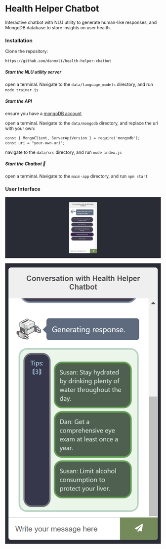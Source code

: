# Health Helper Chatbot

Interactive chatbot with NLU utility to generate human-like responses, and MongoDB database to store insights on user health.

### Installation

Clone the repository:

```
https://github.com/danmxli/health-helper-chatbot
```

##### Start the NLU utility server

open a terminal. Navigate to the `data/language_models` directory, and run `node trainer.js`

##### Start the API

ensure you have a [mongoDB account](https://www.mongodb.com/)

open a terminal. Navigate to the `data/mongodb` directory, and replace the uri with your own:

```
const { MongoClient, ServerApiVersion } = require('mongodb');
const uri = "your-own-uri";
```

navigate to the `data/src` directory, and run `node index.js`

##### Start the Chatbot 🤖

open a terminal. Navigate to the `main-app` directory, and run `npm start`

### User Interface

![1696265721109](image/README/1696265721109.png)

![1696265778536](image/README/1696265778536.png)
